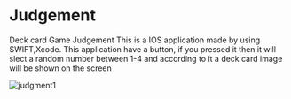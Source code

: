 # Judgement
Deck card Game Judgement
This is a IOS application made by using SWIFT,Xcode.
This application have a button, if you pressed it then it will slect a random number between 1-4 
and according to it a deck card image will be shown on the screen 

![judgment1](https://user-images.githubusercontent.com/22058036/29556437-845ce01c-8743-11e7-8ac4-916ddcbde508.png)
